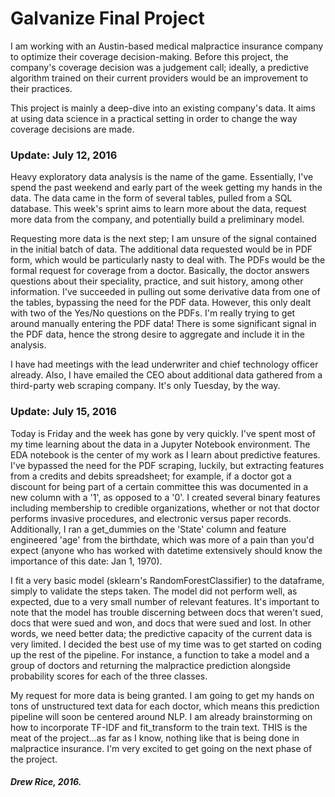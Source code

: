 # Galvanize Final Project

I am working with an Austin-based medical malpractice insurance company to optimize their coverage decision-making. Before this project, the company's coverage decision was a judgement call; ideally, a predictive algorithm trained on their current providers would be an improvement to their practices.

This project is mainly a deep-dive into an existing company's data. It aims at using data science in a practical setting in order to change the way coverage decisions are made.

### Update: July 12, 2016

Heavy exploratory data analysis is the name of the game. Essentially, I've spend the past weekend and early part of the week getting my hands in the data. The data came in the form of several tables, pulled from a SQL database. This week's sprint aims to learn more about the data, request more data from the company, and potentially build a preliminary model.

Requesting more data is the next step; I am unsure of the signal contained in the initial batch of data. The additional data requested would be in PDF form, which would be particularly nasty to deal with. The PDFs would be the formal request for coverage from a doctor. Basically, the doctor answers questions about their speciality, practice, and suit history, among other information. I've succeeded in pulling out some derivative data from one of the tables, bypassing the need for the PDF data. However, this only dealt with two of the Yes/No questions on the PDFs. I'm really trying to get around manually entering the PDF data! There is some significant signal in the PDF data, hence the strong desire to aggregate and include it in the analysis.

I have had meetings with the lead underwriter and chief technology officer already. Also, I have emailed the CEO about additional data gathered from a third-party web scraping company. It's only Tuesday, by the way.

### Update: July 15, 2016

Today is Friday and the week has gone by very quickly. I've spent most of my time learning about the data in a Jupyter Notebook environment. The EDA notebook is the center of my work as I learn about predictive features. I've bypassed the need for the PDF scraping, luckily, but extracting features from a credits and debits spreadsheet; for example, if a doctor got a discount for being part of a certain committee this was documented in a new column with a '1', as opposed to a '0'. I created several binary features including membership to credible organizations, whether or not that doctor performs invasive procedures, and electronic versus paper records. Additionally, I ran a get_dummies on the 'State' column and feature engineered 'age' from the birthdate, which was more of a pain than you'd expect (anyone who has worked with datetime extensively should know the importance of this date: Jan 1, 1970).

I fit a very basic model (sklearn's RandomForestClassifier) to the dataframe, simply to validate the steps taken. The model did not perform well, as expected, due to a very small number of relevant features. It's important to note that the model has trouble discerning between docs that weren't sued, docs that were sued and won, and docs that were sued and lost. In other words, we need better data; the predictive capacity of the current data is very limited. I decided the best use of my time was to get started on coding up the rest of the pipeline. For instance, a function to take a model and a group of doctors and returning the malpractice prediction alongside probability scores for each of the three classes.

My request for more data is being granted. I am going to get my hands on tons of unstructured text data for each doctor, which means this prediction pipeline will soon be centered around NLP. I am already brainstorming on how to incorporate TF-IDF and fit_transform to the train text. THIS is the meat of the project...as far as I know, nothing like that is being done in malpractice insurance. I'm very excited to get going on the next phase of the project. 

##### Drew Rice, 2016.
